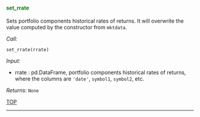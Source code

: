 
<a name="set_rrate">

#### <a name="set_rrate"><span style="color:green">set_rrate</span>

Sets portfolio components historical rates of returns.
It will overwrite the value computed by the constructor from `mktdata`.

*Call:*

```
set_rrate(rrate)
```

*Input:*

* rrate : pd.DataFrame,
portfolio components historical rates of returns, where the
columns are `'date'`, `symbol1`, `symbol2`, etc.


*Returns:* `None`

[TOP](#TOP)

---
